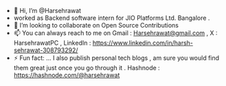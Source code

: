 - 👋 Hi, I’m @Harsehrawat
- worked as Backend software intern for JIO Platforms Ltd. Bangalore .
- 💞️ I’m looking to collaborate on Open Source Contributions 
- 📫 You can always reach to me on Gmail : Harsehrawat@gmail.com , X : HarsehrawatPC , LinkedIn : https://www.linkedin.com/in/harsh-sehrawat-308793292/
- ⚡ Fun fact: ... I also publish personal tech blogs , am sure you would find them great just once you go through it . Hashnode : https://hashnode.com/@harsehrawat

<!---
Harsehrawat/Harsehrawat is a ✨ special ✨ repository because its `README.md` (this file) appears on your GitHub profile.
You can click the Preview link to take a look at your changes.
--->
